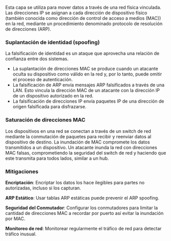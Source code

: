 Esta capa se utiliza para mover datos a través de una red física vinculada. Las direcciones IP se asignan a cada dirección de dispositivo físico (también conocida como dirección de control de acceso a medios (MAC)) en la red, mediante un procedimiento denominado protocolo de resolución de direcciones (ARP).

### Suplantación de identidad (spoofing)
La falsificación de identidad es un ataque que aprovecha una relación de confianza entre dos sistemas.

- La suplantación de direcciones MAC se produce cuando un atacante oculta su dispositivo como válido en la red y, por lo tanto, puede omitir el proceso de autenticación. 
- La falsificación de ARP envía mensajes ARP falsificados a través de una LAN. Esto vincula la dirección MAC de un atacante con la dirección IP de un dispositivo autorizado en la red.
- La falsificación de direcciones IP envía paquetes IP de una dirección de origen falsificada para disfrazarse.

### Saturación de direcciones MAC

Los dispositivos en una red se conectan a través de un switch de red mediante la conmutación de paquetes para recibir y reenviar datos al dispositivo de destino. La inundación de MAC compromete los datos transmitidos a un dispositivo. Un atacante inunda la red con direcciones MAC falsas, comprometiendo la seguridad del switch de red y haciendo que este transmita para todos lados, similar a un hub.

### Mitigaciones

**Encriptación**: Encriptar los datos los hace ilegibles para partes no autorizadas, incluso si los capturan.

**ARP Estático**: Usar tablas ARP estáticas puede prevenir el ARP spoofing.

**Seguridad del Conmutador**: Configurar los conmutadores para limitar la cantidad de direcciones MAC a recordar por puerto así evitar la inundación por MAC.

**Monitoreo de red**: Monitorear regularmente el tráfico de red para detectar tráfico inusual.